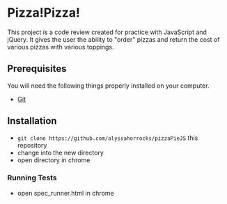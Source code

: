# Pizza!Pizza!

This project is a code review created for practice with JavaScript and jQuery. It gives the user the ability to "order" pizzas and return the cost of various pizzas with various toppings. 

## Prerequisites

You will need the following things properly installed on your computer.

* [Git](http://git-scm.com/)

## Installation

* `git clone https://github.com/alyssahorrocks/pizzaPieJS` this repository
* change into the new directory
* open directory in chrome

### Running Tests

* open spec_runner.html in chrome
